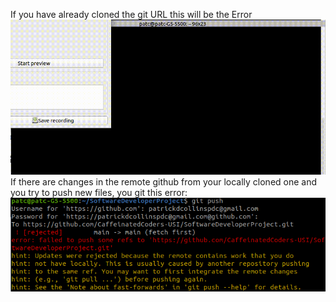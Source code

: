 If you have already cloned the git URL this will be the Error\
![](cloned_already.gif)
If there are changes in the remote github from your locally cloned one 
and you try to push new files, you git this error:\
![alt text](pushError.png)
